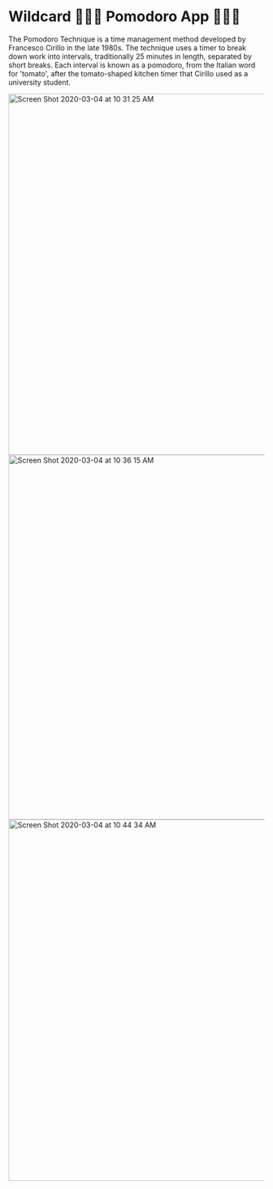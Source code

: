 # Wildcard 🍅🍅🍅 Pomodoro App 🍅🍅🍅

The Pomodoro Technique is a time management method developed by Francesco Cirillo in the late 1980s. The technique uses a timer to break down work into intervals, traditionally 25 minutes in length, separated by short breaks. Each interval is known as a pomodoro, from the Italian word for 'tomato', after the tomato-shaped kitchen timer that Cirillo used as a university student.

<img width="711" alt="Screen Shot 2020-03-04 at 10 31 25 AM" src="https://user-images.githubusercontent.com/53323295/75911017-b999d200-5e03-11ea-8405-690fa7ae3fc6.png">




<img width="718" alt="Screen Shot 2020-03-04 at 10 36 15 AM" src="https://user-images.githubusercontent.com/53323295/75911783-f1ede000-5e04-11ea-993d-a3a442906279.png">


<img width="711" alt="Screen Shot 2020-03-04 at 10 44 34 AM" src="https://user-images.githubusercontent.com/53323295/75912302-d33c1900-5e05-11ea-88b5-ff4d83a4610b.png">
